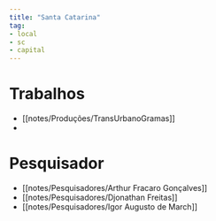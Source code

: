 ```yaml
---
title: "Santa Catarina"
tag:
- local
- sc
- capital
---
```


# Trabalhos
- [[notes/Produções/TransUrbanoGramas]]
- 

# Pesquisador
- [[notes/Pesquisadores/Arthur Fracaro Gonçalves]]
- [[notes/Pesquisadores/Djonathan Freitas]]
- [[notes/Pesquisadores/Igor Augusto de March]]